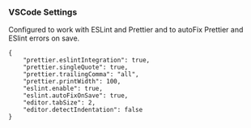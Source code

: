 ### VSCode Settings
Configured to work with ESLint and Prettier and to autoFix Prettier and ESlint errors on save.
```
{
    "prettier.eslintIntegration": true,
    "prettier.singleQuote": true,
    "prettier.trailingComma": "all",
    "prettier.printWidth": 100,
    "eslint.enable": true,
    "eslint.autoFixOnSave": true,
    "editor.tabSize": 2,
    "editor.detectIndentation": false
}
```
